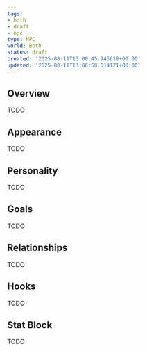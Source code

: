 ```yaml
---
tags:
- both
- draft
- npc
type: NPC
world: Both
status: draft
created: '2025-08-11T13:08:45.746618+00:00'
updated: '2025-08-11T13:08:50.014121+00:00'
---
```



## Overview

TODO
## Appearance

TODO
## Personality

TODO
## Goals

TODO
## Relationships

TODO
## Hooks

TODO
## Stat Block

TODO
